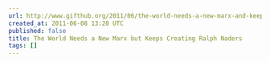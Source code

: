 ```yaml
---
url: http://www.gifthub.org/2011/06/the-world-needs-a-new-marx-and-keeps-creating-ralph-naders.html
created_at: 2011-06-08 13:20 UTC
published: false
title: The World Needs a New Marx but Keeps Creating Ralph Naders
tags: []
---
```



